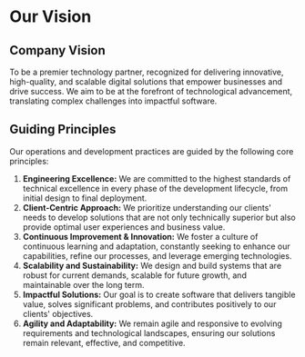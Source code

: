 # Our Vision

## Company Vision

To be a premier technology partner, recognized for delivering innovative, high-quality, and scalable digital solutions that empower businesses and drive success. We aim to be at the forefront of technological advancement, translating complex challenges into impactful software.

## Guiding Principles

Our operations and development practices are guided by the following core principles:

1.  **Engineering Excellence:** We are committed to the highest standards of technical excellence in every phase of the development lifecycle, from initial design to final deployment.
2.  **Client-Centric Approach:** We prioritize understanding our clients' needs to develop solutions that are not only technically superior but also provide optimal user experiences and business value.
3.  **Continuous Improvement & Innovation:** We foster a culture of continuous learning and adaptation, constantly seeking to enhance our capabilities, refine our processes, and leverage emerging technologies.
4.  **Scalability and Sustainability:** We design and build systems that are robust for current demands, scalable for future growth, and maintainable over the long term.
5.  **Impactful Solutions:** Our goal is to create software that delivers tangible value, solves significant problems, and contributes positively to our clients' objectives.
6.  **Agility and Adaptability:** We remain agile and responsive to evolving requirements and technological landscapes, ensuring our solutions remain relevant, effective, and competitive.
